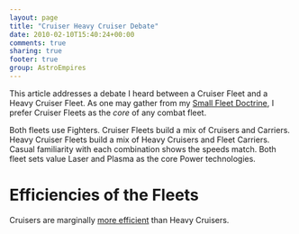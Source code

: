 ```yaml
---
layout: page
title: "Cruiser Heavy Cruiser Debate"
date: 2010-02-10T15:40:24+00:00
comments: true
sharing: true
footer: true
group: AstroEmpires
---
```


This article addresses a debate I heard between a Cruiser Fleet and a
Heavy Cruiser Fleet. As one may gather from my [Small Fleet Doctrine](/astro-empires/small-fleet-doctrine),
I prefer Cruiser Fleets as the _core_ of any combat fleet.

Both fleets use Fighters. Cruiser Fleets build a mix of Cruisers and
Carriers. Heavy Cruiser Fleets build a mix of Heavy Cruisers and Fleet
Carriers. Casual familiarity with each combination shows the speeds
match. Both fleet sets value Laser and Plasma as the core Power
technologies.

Efficiencies of the Fleets
==========================

Cruisers are marginally [more efficient](/astro-empires/efficiency-ratios) than Heavy
Cruisers.

